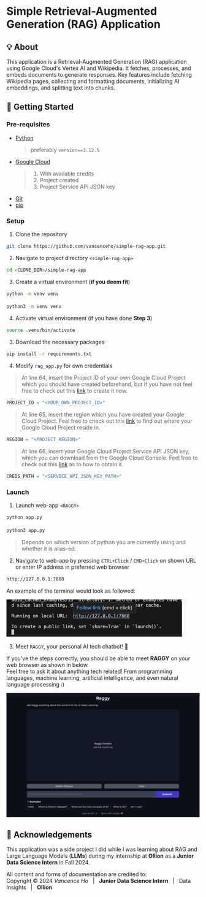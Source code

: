 # Simple Retrieval-Augmented Generation (RAG) Application

## :bulb: About 

This application is a Retrieval-Augmented Generation (RAG) application using Google Cloud's Vertex AI and Wikipedia. It fetches, processes, and embeds documents to generate responses. Key features include fetching Wikipedia pages, collecting and formatting documents, initializing AI embeddings, and splitting text into chunks.

## :rocket: Getting Started

### Pre-requisites

- [Python](https://www.python.org/)
    > preferably `version==3.12.5`
- [Google Cloud](https://console.cloud.google.com/)
    > 1. With available credits  
    > 2. Project created
    > 3. Project Service API JSON key
- [Git](https://git-scm.com/)
- [pip](https://pypi.org/project/pip/)

### Setup 

1. Clone the repository

```zsh
git clone https://github.com/vancenceho/simple-rag-app.git
```

2. Navigate to project directory `<simple-rag-app>`

```zsh
cd <CLONE_DIR>/simple-rag-app
```

3. Create a virtual environment (**if you deem fit**)

```zsh
python -m venv venv

python3 -m venv venv
```

4. Activate virtual environment (if you have done **Step 3**)

```zsh
source .venv/bin/activate
```

3. Download the necessary packages

```zsh
pip install -r requirements.txt
```

4. Modify `rag_app.py` for own credentials

> At line 64, insert the Project ID of your own Google Cloud Project which you should have created beforehand, but if you have not feel free to check out this [link](https://developers.google.com/workspace/guides/create-project) to create it now.

```python
PROJECT_ID = "<YOUR_OWN_PROJECT_ID>"
```

> At line 65, insert the region which you have created your Google Cloud Project. Feel free to check out this [link](https://cloud.google.com/resource-manager/docs/creating-managing-projects#:~:text=Find%20the%20project%20name%2C%20number%2C%20and%20ID,-To%20interact%20with&text=Go%20to%20the%20Welcome%20page%20in%20the%20Google%20Cloud%20console.&text=From%20the%20project%20picker%20at,displayed%20in%20the%20project%20picker.) to find out where your Google Cloud Project reside in.

```python
REGION = "<PROJECT_REGION>"
```

> At line 66, insert your Google Cloud Project Service API JSON key, which you can download from the Google Cloud Console. Feel free to check out this [link](https://developers.google.com/workspace/guides/create-credentials) as to how to obtain it.

```python
CREDS_PATH = "<SERVICE_API_JSON_KEY_PATH>"
```

### Launch

1. Launch web-app `<RAGGY>`

```zsh
python app.py

python3 app.py
```

> Depends on which version of python you are currently using and whether it is alias-ed.

2. Navigate to web-app by pressing `CTRL+Click` / `CMD+Click` on shown URL or enter IP address in preferred web browser

```zsh
http://127.0.0.1:7860
```

An example of the terminal would look as followed: 

![img](./assets/setup_step5.png)

3. Meet `RAGGY`, your personal AI tech chatbot! :robot:

If you've the steps correctly, you should be able to meet **RAGGY** on your web browser as shown in below.  
Feel free to ask it about anything tech related! From programming languages, machine learning, artificial intelligence, and even natural language processing :) 

![img](./assets/raggy.png)

## :pray: Acknowledgements

This application was a side project I did while I was learning about RAG and Large Language Models (**LLMs**) during my internship at **Ollion** as a **Junior Data Science Intern** in 
Fall 2024. 

All content and forms of documentation are credited to:  
Copyright &copy; 2024 _Vancence Ho_ &nbsp; | &nbsp; **Junior Data Science Intern** &nbsp; | &nbsp; Data Insights &nbsp; | &nbsp; **Ollion**

#